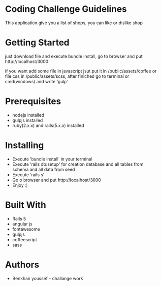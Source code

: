 # Coding Challenge Guidelines

This application give you a list of shops, you can like or dislike shop

# Getting Started

just download file and execute bundle install, go to browser and put http://localhost/3000

if you want add some file in javascript jsut put it in /public/assets/coffee or file css in /public/assets/scss,
after finiched go to terminal or cmd(windows) and write 'gulp'

# Prerequisites

- nodejs installed
- gulpjs installed
- ruby(2.x.x) and rails(5.x.x) installed

# Installing

- Execute 'bundle install' in your terminal
- Execute 'rails db:setup' for creation database and all tables from schema and all data from seed
- Execute 'rails s'
- Go o browser and put http://localhost/3000
- Enjoy :)

# Built With

- Rails 5
- angular js
- fontawesome
- gulpjs
- coffeescript
- sass

# Authors

- Benkhair youssef - challange work
